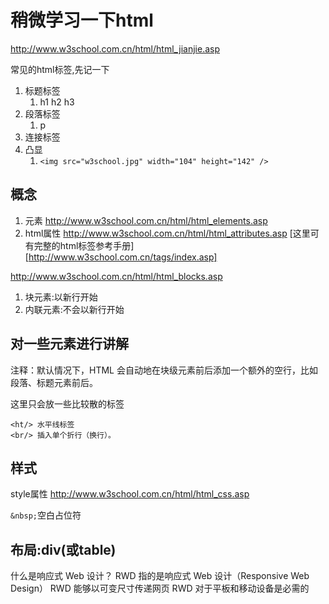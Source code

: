 # 稍微学习一下html

http://www.w3school.com.cn/html/html_jianjie.asp

常见的html标签,先记一下

1. 标题标签
    1. h1 h2 h3
1. 段落标签
    1. p
1. 连接标签
1. 凸显
    1. `<img src="w3school.jpg" width="104" height="142" />`

## 概念
1. 元素
http://www.w3school.com.cn/html/html_elements.asp
1. html属性
http://www.w3school.com.cn/html/html_attributes.asp
[这里可有完整的html标签参考手册][http://www.w3school.com.cn/tags/index.asp]


http://www.w3school.com.cn/html/html_blocks.asp
1. 块元素:以新行开始
1. 内联元素:不会以新行开始

## 对一些元素进行讲解

注释：默认情况下，HTML 会自动地在块级元素前后添加一个额外的空行，比如段落、标题元素前后。

这里只会放一些比较散的标签
```
<ht/> 水平线标签
<br/> 插入单个折行（换行）。
```


## 样式
style属性
http://www.w3school.com.cn/html/html_css.asp

`&nbsp;`空白占位符

## 布局:div(或table)


什么是响应式 Web 设计？
RWD 指的是响应式 Web 设计（Responsive Web Design）
RWD 能够以可变尺寸传递网页
RWD 对于平板和移动设备是必需的

